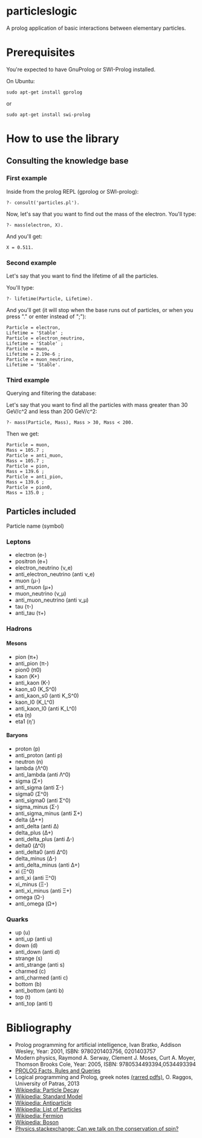 # particleslogic
A prolog application of basic interactions between elementary particles.

# Prerequisites

You're expected to have GnuProlog or SWI-Prolog installed.

On Ubuntu:

`sudo apt-get install gprolog` 

or

`sudo apt-get install swi-prolog`

# How to use the library

## Consulting the knowledge base

### First example
Inside from the prolog REPL (gprolog or SWI-prolog):

`?- consult('particles.pl').`

Now, let's say that you want to find out the mass of the electron. You'll type:

`?- mass(electron, X).`

And you'll get:

`X = 0.511.`

### Second example

Let's say that you want to find the lifetime of all the particles.

You'll type:

`?- lifetime(Particle, Lifetime).`

And you'll get (it will stop when the base runs out of particles, or when you press "." or enter instead of ";"):

```
Particle = electron,
Lifetime = 'Stable' ;
Particle = electron_neutrino,
Lifetime = 'Stable' ;
Particle = muon,
Lifetime = 2.19e-6 ;
Particle = muon_neutrino,
Lifetime = 'Stable'.
```

### Third example

Querying and filtering the database:

Let's say that you want to find all the particles with mass greater than 30 GeV/c^2 and less than 200 GeV/c^2:

`?- mass(Particle, Mass), Mass > 30, Mass < 200.`

Then we get:

```
Particle = muon,
Mass = 105.7 ;
Particle = anti_muon,
Mass = 105.7 ;
Particle = pion,
Mass = 139.6 ;
Particle = anti_pion,
Mass = 139.6 ;
Particle = pion0,
Mass = 135.0 ;
```

## Particles included

Particle name (symbol)

### Leptons

* electron (e-)
* positron (e+)
* electron_neutrino (ν_e)
* anti_electron_neutrino (anti ν_e)
* muon (μ-)
* anti_muon (μ+)
* muon_neutrino (ν_μ)
* anti_muon_neutrino (anti ν_μ)
* tau (τ-)
* anti_tau (τ+)

### Hadrons
#### Mesons

* pion (π+)
* anti_pion (π-)
* pion0 (π0)
* kaon (Κ+)
* anti_kaon (K-)
* kaon_s0 (K_S^0)
* anti_kaon_s0 (anti K_S^0)
* kaon_l0 (K_L^0)
* anti_kaon_l0 (anti K_L^0)
* eta (η)
* eta1 (η')

#### Baryons
* proton (p)
* anti_proton (anti p)
* neutron (n)
* lambda (Λ^0)
* anti_lambda (anti Λ^0)
* sigma (Σ+)
* anti_sigma (anti Σ-)
* sigma0 (Σ^0)
* anti_sigma0 (anti Σ^0)
* sigma_minus (Σ-)
* anti_sigma_minus (anti Σ+)
* delta (Δ++)
* anti_delta (anti Δ)
* delta_plus (Δ+)
* anti_delta_plus (anti Δ-)
* delta0 (Δ^0)
* anti_delta0 (anti Δ^0)
* delta_minus (Δ-)
* anti_delta_minus (anti Δ+)
* xi (Ξ^0)
* anti_xi (anti Ξ^0)
* xi_minus (Ξ-)
* anti_xi_minus (anti Ξ+)
* omega (Ω-)
* anti_omega (Ω+)

### Quarks
* up (u)
* anti_up (anti u)
* down (d)
* anti_down (anti d)
* strange (s)
* anti_strange (anti s)
* charmed (c)
* anti_charmed (anti c)
* bottom (b)
* anti_bottom (anti b)
* top (t)
* anti_top (anti t)

# Bibliography
* Prolog programming for artificial intelligence, Ivan Bratko, Addison Wesley, Year: 2001, ISBN: 9780201403756, 0201403757
* Modern physics, Raymond A. Serway, Clement J. Moses, Curt A. Moyer, Thomson Brooks Cole, Year: 2005, ISBN: 9780534493394,0534493394
* [PROLOG Facts, Rules and Queries](http://www.cs.trincoll.edu/~ram/cpsc352/notes/prolog/factsrules.html)
* Logical programming and Prolog, greek notes [(rarred pdfs)](http://www.math.upatras.gr/~ragos/main_files/LP.rar), O. Raggos, University of Patras, 2013
* [Wikipedia: Particle Decay](https://en.wikipedia.org/wiki/Particle_decay)
* [Wikipedia: Standard Model](https://en.wikipedia.org/wiki/Standard_Model)
* [Wikipedia: Antiparticle](https://en.wikipedia.org/wiki/Antiparticle)
* [Wikipedia: List of Particles](https://en.wikipedia.org/wiki/List_of_particles)
* [Wikipedia: Fermion](https://en.wikipedia.org/wiki/Fermion)
* [Wikipedia: Boson](https://en.wikipedia.org/wiki/Boson)
* [Physics.stackexchange: Can we talk on the conservation of spin?](https://physics.stackexchange.com/questions/325905/can-we-talk-on-the-conservation-of-spin)
